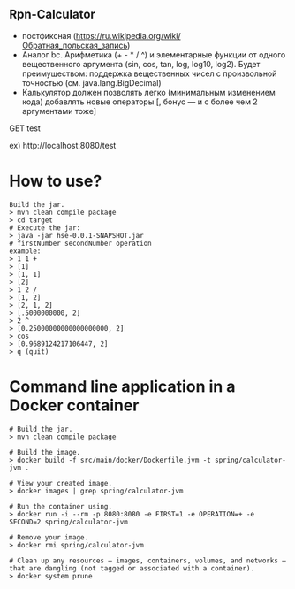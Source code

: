 ## Rpn-Calculator
- постфиксная (https://ru.wikipedia.org/wiki/Обратная_польская_запись)
- Аналог bc. Арифметика (+ - * / ^) и элементарные функции от одного вещественного аргумента (sin, cos, tan, log, log10, log2). Будет преимуществом: поддержка вещественных чисел с произвольной точностью (см. java.lang.BigDecimal)
- Калькулятор должен позволять легко (минимальным изменением кода) добавлять новые операторы [, бонус — и с более чем 2 аргументами тоже]

GET test

ex) http://localhost:8080/test

# How to use?
    Build the jar.
    > mvn clean compile package
    > cd target
    # Execute the jar:
    > java -jar hse-0.0.1-SNAPSHOT.jar
    # firstNumber secondNumber operation    
    example:
    > 1 1 +
    > [1]
    > [1, 1]
    > [2]
    > 1 2 /
    > [1, 2]
    > [2, 1, 2]
    > [.5000000000, 2]
    > 2 ^
    > [0.25000000000000000000, 2]
    > cos
    > [0.9689124217106447, 2]
    > q (quit)

# Command line application in a Docker container
    # Build the jar.
    > mvn clean compile package
    
    # Build the image.
    > docker build -f src/main/docker/Dockerfile.jvm -t spring/calculator-jvm .
    
    # View your created image.
    > docker images | grep spring/calculator-jvm
    
    # Run the container using.
    > docker run -i --rm -p 8080:8080 -e FIRST=1 -e OPERATION=+ -e SECOND=2 spring/calculator-jvm
    
    # Remove your image.
    > docker rmi spring/calculator-jvm
    
    # Clean up any resources — images, containers, volumes, and networks — that are dangling (not tagged or associated with a container).
    > docker system prune